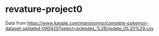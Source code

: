 # revature-project0

Data from https://www.kaggle.com/mariotormo/complete-pokemon-dataset-updated-090420?select=pokedex_%28Update_05.20%29.csv


